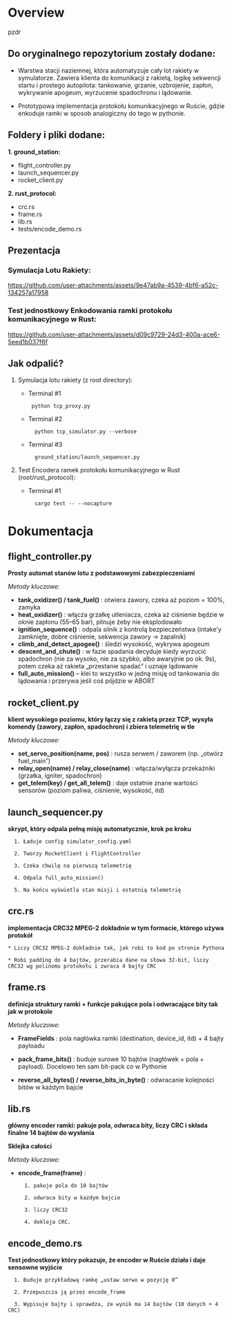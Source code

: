 # Overview

pzdr 

## Do oryginalnego repozytorium zostały dodane:

* Warstwa stacji naziemnej, która automatyzuje cały lot rakiety w symulatorze. Zawiera klienta do komunikacji z rakietą, logikę sekwencji startu i prostego autopilota: tankowanie, grzanie, uzbrojenie, zapłon, wykrywanie apogeum, wyrzucenie spadochronu i lądowanie.

* Prototypowa implementacja protokołu komunikacyjnego w Ruście, gdzie enkoduje ramki w sposob analogiczny do tego w pythonie.

## Foldery i pliki dodane:

**1. ground_station:**
   - flight_controller.py
   - launch_sequencer.py
   - rocket_client.py

**2. rust_protocol:**
   - crc.rs
   - frame.rs
   - lib.rs
   - tests/encode_demo.rs

## Prezentacja

### Symulacja Lotu Rakiety: ###

https://github.com/user-attachments/assets/9e47ab9a-4539-4bf6-a52c-134257a17958

### Test jednostkowy Enkodowania ramki protokołu komunikacyjnego w Rust: ###

https://github.com/user-attachments/assets/d09c9729-24d3-400a-ace6-5eed1b037f6f

## Jak odpalić? 

1. Symulacja lotu rakiety (z root directory):
   
      - Terminal #1
       
             python tcp_proxy.py
       
      - Terminal #2
        
              python tcp_simulator.py --verbose
      
      - Terminal #3
        
              ground_station/launch_sequencer.py
  
2. Test Encodera ramek protokołu komunikacyjnego w Rust (root/rust_protocol):
   
   - Terminal #1

           cargo test -- --nocapture


# Dokumentacja

## flight_controller.py

**Prosty automat stanów lotu z podstawowymi zabezpieczeniami**


*Metody kluczowe:*

   - **tank_oxidizer() / tank_fuel()** : otwiera zawory, czeka aż poziom = 100%, zamyka
   - **heat_oxidizer()** : włącza grzałkę utleniacza, czeka aż ciśnienie będzie w oknie zapłonu (55–65 bar), pilnuje żeby nie eksplodowało
   - **ignition_sequence()** : odpala silnik z kontrolą bezpieczeństwa (intake’y zamknięte, dobre ciśnienie, sekwencja zawory → zapalnik)
   - **climb_and_detect_apogee()** : śledzi wysokość, wykrywa apogeum
   - **descent_and_chute()** : w fazie spadania decyduje kiedy wyrzucić spadochron (nie za wysoko, nie za szybko, albo awaryjnie po ok. 9s), potem czeka aż rakieta „przestanie spadać” i uznaje lądowanie
   - **full_auto_mission()** – klei to wszystko w jedną misję od tankowania do lądowania i przerywa jeśli coś pójdzie w ABORT

## rocket_client.py

**klient wysokiego poziomu, który łączy się z rakietą przez TCP, wysyła komendy (zawory, zapłon, spadochron) i zbiera telemetrię w tle**

*Metody kluczowe:*

   - **set_servo_position(name, pos)** : rusza serwem / zaworem (np. „otwórz fuel_main”)
   - **relay_open(name) / relay_close(name)** : włącza/wyłącza przekaźniki (grzałka, igniter, spadochron)
   - **get_telem(key) / get_all_telem()** : daje ostatnie znane wartości sensorów (poziom paliwa, ciśnienie, wysokość, itd)

## launch_sequencer.py

**skrypt, który odpala pełną misję automatycznie, krok po kroku**

      1. Ładuje config simulator_config.yaml
   
      2. Tworzy RocketClient i FlightController
   
      3. Czeka chwilę na pierwszą telemetrię
   
      4. Odpala full_auto_mission()
   
      5. Na końcu wyświetla stan misji i ostatnią telemetrię

## crc.rs

**implementacja CRC32 MPEG-2 dokładnie w tym formacie, którego używa protokół**

    * Liczy CRC32 MPEG-2 dokładnie tak, jak robi to kod po stronie Pythona

    * Robi padding do 4 bajtów, przerabia dane na słowa 32-bit, liczy CRC32 wg polinomu protokołu i zwraca 4 bajty CRC

## frame.rs

**definicja struktury ramki + funkcje pakujące pola i odwracające bity tak jak w protokole**

*Metody kluczowe:*

   - **FrameFields** : pola nagłówka ramki (destination, device_id, itd) + 4 bajty payloadu

   - **pack_frame_bits()** : buduje surowe 10 bajtów (nagłówek + pola + payload). Docelowo ten sam bit-pack co w Pythonie

   - **reverse_all_bytes() / reverse_bits_in_byte()** : odwracanie kolejności bitów w każdym bajcie

## lib.rs

**główny encoder ramki: pakuje pola, odwraca bity, liczy CRC i składa finalne 14 bajtów do wysłania**

**Sklejka całości**

*Metody kluczowe:*

   - **encode_frame(frame)** :

           1. pakuje pola do 10 bajtów 
         
           2. odwraca bity w każdym bajcie 
         
           3. liczy CRC32 
         
           4. dokleja CRC.

## encode_demo.rs

**Test jednostkowy który pokazuje, że encoder w Ruście działa i daje sensowne wyjście**

      1. Buduje przykładową ramkę „ustaw serwo w pozycję 0”
      
      2. Przepuszcza ją przez encode_frame
      
      3. Wypisuje bajty i sprawdza, że wynik ma 14 bajtów (10 danych + 4 CRC)

